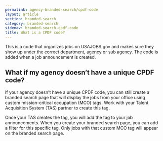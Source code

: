 ```yaml
---
permalink: agency-branded-search/cpdf-code
layout: article
section: branded-search
category: branded-search
sidenav: branded-search-cpdf-code
title: What is a CPDF code?
---
```


This is a code that organizes jobs on USAJOBS.gov and makes sure they show up under the correct department, agency or sub agency. The code is added when a job announcement is created.

## What if my agency doesn’t have a unique CPDF code? 
If your agency doesn’t have a unique CPDF code, you can still create a branded search page that will display the jobs from your office using custom mission-critical occupation (MCO) tags. Work with your Talent Acquisition System (TAS) partner to create this tag. 

Once your TAS creates the tag, you will add the tag to your job announcements. When you create your branded search page, you can add a filter for this specific tag. Only jobs with that custom MCO tag will appear on the branded search page. 
